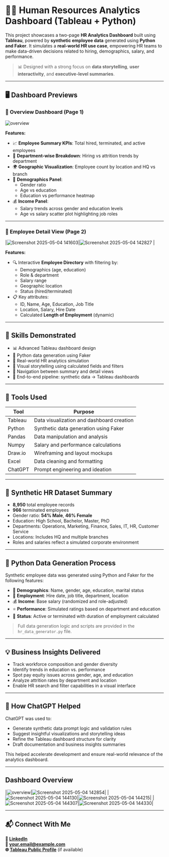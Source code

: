 
# 👩‍💼 Human Resources Analytics Dashboard (Tableau + Python)

This project showcases a two-page **HR Analytics Dashboard** built using **Tableau**, powered by **synthetic employee data** generated using **Python and Faker**. It simulates a **real-world HR use case**, empowering HR teams to make data-driven decisions related to hiring, demographics, salary, and performance.

> 📊 Designed with a strong focus on **data storytelling**, **user interactivity**, and **executive-level summaries**.

---

## 🖥️ Dashboard Previews

### 📌 Overview Dashboard (Page 1)

![overview](https://github.com/user-attachments/assets/ecec7224-ecc8-43c8-ba95-3ae3b3cd0ae6)


**Features:**
- 📈 **Employee Summary KPIs**: Total hired, terminated, and active employees
- 🏢 **Department-wise Breakdown**: Hiring vs attrition trends by department
- 🌍 **Geographic Visualization**: Employee count by location and HQ vs branch
- 👥 **Demographics Panel**:
  - Gender ratio
  - Age vs education
  - Education vs performance heatmap
- 💰 **Income Panel**:
  - Salary trends across gender and education levels
  - Age vs salary scatter plot highlighting job roles

---

### 📌 Employee Detail View (Page 2)

|![Screenshot 2025-05-04 141603](https://github.com/user-attachments/assets/3a46776c-7216-44cf-a2b9-0299b6457044)|![Screenshot 2025-05-04 142827](https://github.com/user-attachments/assets/e379d6ef-1356-49f9-9194-681196bac12d)
|


**Features:**
- 🔍 Interactive **Employee Directory** with filtering by:
  - Demographics (age, education)
  - Role & department
  - Salary range
  - Geographic location
  - Status (hired/terminated)
- 📋 Key attributes:
  - ID, Name, Age, Education, Job Title
  - Location, Salary, Hire Date
  - Calculated **Length of Employment** (dynamic)

---

## 🧠 Skills Demonstrated

- 📊 Advanced Tableau dashboard design
- 🐍 Python data generation using Faker
- 🎯 Real-world HR analytics simulation
- 📐 Visual storytelling using calculated fields and filters
- 🧭 Navigation between summary and detail views
- 🧪 End-to-end pipeline: synthetic data → Tableau dashboards

---

## 🧰 Tools Used

| Tool       | Purpose                                     |
|------------|---------------------------------------------|
| Tableau    | Data visualization and dashboard creation   |
| Python     | Synthetic data generation using Faker       |
| Pandas     | Data manipulation and analysis              |
| Numpy      | Salary and performance calculations         |
| Draw.io    | Wireframing and layout mockups              |
| Excel      | Data cleaning and formatting                |
| ChatGPT    | Prompt engineering and ideation             |

---

## 🧪 Synthetic HR Dataset Summary

- **8,950** total employee records
- **966** terminated employees
- Gender ratio: **54% Male**, **46% Female**
- Education: High School, Bachelor, Master, PhD
- Departments: Operations, Marketing, Finance, Sales, IT, HR, Customer Service
- Locations: Includes HQ and multiple branches
- Roles and salaries reflect a simulated corporate environment

---

## 🧬 Python Data Generation Process

Synthetic employee data was generated using Python and Faker for the following features:

- 👤 **Demographics**: Name, gender, age, education, marital status
- 💼 **Employment**: Hire date, job title, department, location
- 💰 **Income**: Base salary (randomized and role-adjusted)
- ⭐ **Performance**: Simulated ratings based on department and education
- 📅 **Status**: Active or terminated with duration of employment calculated

> Full data generation logic and scripts are provided in the `hr_data_generator.py` file.

---

## 💡 Business Insights Delivered

- Track workforce composition and gender diversity
- Identify trends in education vs. performance
- Spot pay equity issues across gender, age, and education
- Analyze attrition rates by department and location
- Enable HR search and filter capabilities in a visual interface

---

## 🤖 How ChatGPT Helped

ChatGPT was used to:
- Generate synthetic data prompt logic and validation rules
- Suggest insightful visualizations and storytelling ideas
- Refine the Tableau dashboard structure for clarity
- Draft documentation and business insights summaries

This helped accelerate development and ensure real-world relevance of the analytics dashboard.

---
## Dashboard Overview

|![overview](https://github.com/user-attachments/assets/12d496dc-c1cb-486c-aceb-529cb192382d)|![Screenshot 2025-05-04 142854](https://github.com/user-attachments/assets/78a5c43a-54ce-4b90-b2e0-0a304fa3fd57)|
|![Screenshot 2025-05-04 144130](https://github.com/user-attachments/assets/d20cfdc3-3207-4626-a3dc-e4cf94987166)|![Screenshot 2025-05-04 144215](https://github.com/user-attachments/assets/c38ab4a8-7c01-4aad-911e-53f44e30f7cb)|
|![Screenshot 2025-05-04 144307](https://github.com/user-attachments/assets/4339d3c9-e673-4d0c-9f44-508545e66eb3)|![Screenshot 2025-05-04 144330](https://github.com/user-attachments/assets/01bd58c3-2f44-425c-8ac6-ce3488ead52e)| 


---

## 📬 Connect With Me

**🔗 [LinkedIn](https://linkedin.com/in/your-profile)**  
**📧 your.email@example.com**  
**🌐 [Tableau Public Profile](https://public.tableau.com/app/profile/your-profile)** (if available)
